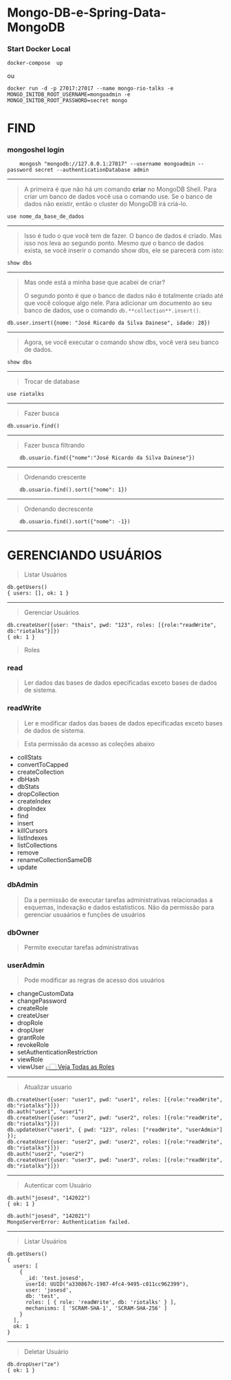 # Mongo-DB-e-Spring-Data-MongoDB

### Start Docker Local
```shell
docker-compose  up
```

ou

```shell
docker run -d -p 27017:27017 --name mongo-rio-talks -e MONGO_INITDB_ROOT_USERNAME=mongoadmin -e MONGO_INITDB_ROOT_PASSWORD=secret mongo
```

# FIND

### mongoshel login

```shell
    mongosh "mongodb://127.0.0.1:27017" --username mongoadmin --password secret --authenticationDatabase admin
```

---
> A primeira é que não há um comando **criar** no MongoDB Shell.
> Para criar um banco de dados você usa o comando use. Se o banco de dados não existir, então o cluster do MongoDB irá criá-lo.

```shell
use nome_da_base_de_dados
```

---

> Isso é tudo o que você tem de fazer. O banco de dados é criado. Mas isso nos leva ao segundo ponto. Mesmo que o banco de dados exista, se você inserir o comando show dbs</strong>, ele se parecerá com isto:

```shell
show dbs
```

---

> Mas onde está a minha base que acabei de criar?
>
> O segundo ponto é que o banco de dados não é totalmente criado até que você coloque algo nele.
> Para adicionar um documento ao seu banco de dados, use o comando `db.**collection**.insert()`.

```shell
db.user.insert({nome: "José Ricardo da Silva Dainese", idade: 28})
```

---

> Agora, se você executar o comando show dbs, você verá seu banco de dados.

```shell
show dbs
```

---

>
> Trocar de database

```shell
use riotalks
```

---

> Fazer busca

```shell
db.usuario.find()
```

---

> Fazer busca filtrando

```shell
    db.usuario.find({"nome":"José Ricardo da Silva Dainese"})
```

---

> Ordenando crescente

```shell
    db.usuario.find().sort({"nome": 1})
```

---

> Ordenando decrescente

```shell
    db.usuario.find().sort({"nome": -1})
```

---

# GERENCIANDO USUÁRIOS

> Listar Usuários

```shell
db.getUsers()
{ users: [], ok: 1 }
```

---

> Gerenciar Usuários

```shell
db.createUser({user: "thais", pwd: "123", roles: [{role:"readWrite", db:"riotalks"}]})
{ ok: 1 }
```

> Roles

### read

> Ler dados das bases de dados epecificadas exceto bases de dados de sistema.

### readWrite

> Ler e modificar dados das bases de dados epecificadas exceto bases de dados de sistema.

> Esta permissão da acesso as coleções abaixo

* collStats
* convertToCapped
* createCollection
* dbHash
* dbStats
* dropCollection
* createIndex
* dropIndex
* find
* insert
* killCursors
* listIndexes
* listCollections
* remove
* renameCollectionSameDB
* update

### dbAdmin

> Da a permissão de executar tarefas administrativas relacionadas a esquemas, indexação e dados estatisticos.
> Não da permissão para gerenciar usuaários e funções de usuários

### dbOwner

> Permite executar tarefas administrativas

### userAdmin

> Pode modificar as regras de acesso dos usuários

* changeCustomData
* changePassword
* createRole
* createUser
* dropRole
* dropUser
* grantRole
* revokeRole
* setAuthenticationRestriction
* viewRole
* viewUser
  [👉🏻 Veja Todas as Roles](https://docs.mongodb.com/manual/reference/built-in-roles/)

---

> Atualizar usuario

```shell
db.createUser({user: "user1", pwd: "user1", roles: [{role:"readWrite", db:"riotalks"}]})
db.auth("user1", "user1")
db.createUser({user: "user2", pwd: "user2", roles: [{role:"readWrite", db:"riotalks"}]})
db.updateUser("user1", { pwd: "123", roles: ["readWrite", "userAdmin"] });
db.createUser({user: "user2", pwd: "user2", roles: [{role:"readWrite", db:"riotalks"}]})
db.auth("user2", "user2")
db.createUser({user: "user3", pwd: "user3", roles: [{role:"readWrite", db:"riotalks"}]})

```

---

> Autenticar com Usuário

```shell
db.auth("josesd", "142022")
{ ok: 1 }
```

```shell
db.auth("josesd", "142021")
MongoServerError: Authentication failed.
```

---

> Listar Usuários

```shell
db.getUsers()
{
  users: [
    {
      _id: 'test.josesd',
      userId: UUID("a330867c-1987-4fc4-9495-c811cc962399"),
      user: 'josesd',
      db: 'test',
      roles: [ { role: 'readWrite', db: 'riotalks' } ],
      mechanisms: [ 'SCRAM-SHA-1', 'SCRAM-SHA-256' ]
    }
  ],
  ok: 1
}
```

---

> Deletar Usuário

```shell
db.dropUser("ze")
{ ok: 1 }
```
